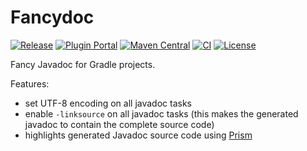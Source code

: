 # Fancydoc

[![Release](https://img.shields.io/github/v/release/LajosCseppento/fancydoc)](https://github.com/LajosCseppento/fancydoc/releases)
[![Plugin Portal](https://img.shields.io/maven-metadata/v?label=Plugin%20Portal&metadataUrl=https://plugins.gradle.org/m2/dev/lajoscseppento/fancydoc/fancydoc-plugin/maven-metadata.xml)](https://plugins.gradle.org/plugin/dev.lajoscseppento.fancydoc)
[![Maven Central](https://img.shields.io/maven-central/v/dev.lajoscseppento.fancydoc/fancydoc-plugin)](https://search.maven.org/search?q=g:%22dev.lajoscseppento.fancydoc%22%20AND%20a:%22dev.lajoscseppento.fancydoc.gradle.plugin%22)
[![CI](https://github.com/LajosCseppento/fancydoc/workflows/CI/badge.svg)](https://github.com/LajosCseppento/fancydoc/actions)
[![License](https://img.shields.io/github/license/LajosCseppento/fancydoc)](https://github.com/LajosCseppento/fancydoc/blob/main/LICENSE)

Fancy Javadoc for Gradle projects.

Features:

* set UTF-8 encoding on all javadoc tasks
* enable `-linksource` on all javadoc tasks (this makes the generated javadoc to contain the complete source code)
* highlights generated Javadoc source code using [Prism](https://prismjs.com)
